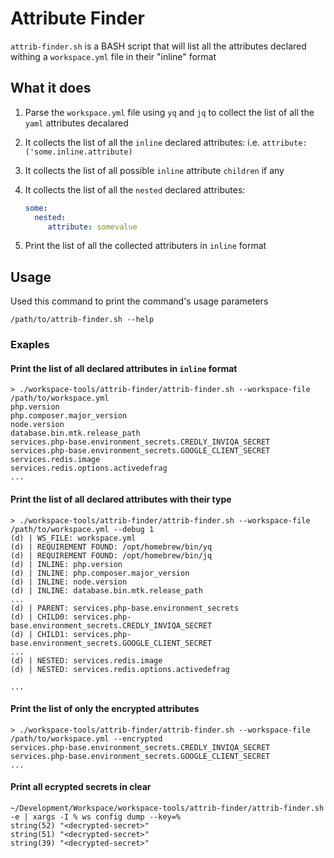 # Attribute Finder

`attrib-finder.sh` is a BASH script that will list
all the attributes declared withing a `workspace.yml` file in their "inline" format

## What it does
1. Parse the `workspace.yml` file using `yq` and `jq` to collect the list of all the `yaml` attributes decalared
2. It collects the list of all the `inline` declared attributes: i.e. `attribute:('some.inline.attribute)`
3. It collects the list of all possible `inline` attribute `children` if any
4. It collects the list of all the `nested` declared attributes:

   ```yml
   some:
     nested:
        attribute: somevalue
   ```

5. Print the list of all the collected attributers in `inline` format

## Usage

Used this command to print the command's usage parameters

```shell
/path/to/attrib-finder.sh --help
```

### Exaples

#### Print the list of all declared attributes in `inline` format

```shell
> ./workspace-tools/attrib-finder/attrib-finder.sh --workspace-file /path/to/workspace.yml
php.version
php.composer.major_version
node.version
database.bin.mtk.release_path
services.php-base.environment_secrets.CREDLY_INVIQA_SECRET
services.php-base.environment_secrets.GOOGLE_CLIENT_SECRET
services.redis.image
services.redis.options.activedefrag
...
```

#### Print the list of all declared attributes with their type

```shell
> ./workspace-tools/attrib-finder/attrib-finder.sh --workspace-file /path/to/workspace.yml --debug 1
(d) | WS_FILE: workspace.yml
(d) | REQUIREMENT FOUND: /opt/homebrew/bin/yq
(d) | REQUIREMENT FOUND: /opt/homebrew/bin/jq
(d) | INLINE: php.version
(d) | INLINE: php.composer.major_version
(d) | INLINE: node.version
(d) | INLINE: database.bin.mtk.release_path
...
(d) | PARENT: services.php-base.environment_secrets
(d) | CHILD0: services.php-base.environment_secrets.CREDLY_INVIQA_SECRET
(d) | CHILD1: services.php-base.environment_secrets.GOOGLE_CLIENT_SECRET
...
(d) | NESTED: services.redis.image
(d) | NESTED: services.redis.options.activedefrag

...
```

#### Print the list of only the encrypted attributes

```shell
> ./workspace-tools/attrib-finder/attrib-finder.sh --workspace-file /path/to/workspace.yml --encrypted
services.php-base.environment_secrets.CREDLY_INVIQA_SECRET
services.php-base.environment_secrets.GOOGLE_CLIENT_SECRET
...
```

#### Print all ecrypted secrets in clear

```shell
~/Development/Workspace/workspace-tools/attrib-finder/attrib-finder.sh -e | xargs -I % ws config dump --key=%
string(52) "<decrypted-secret>"
string(51) "<decrypted-secret>"
string(39) "<decrypted-secret>"
```
